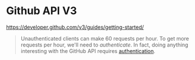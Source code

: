 # Github API V3

https://developer.github.com/v3/guides/getting-started/

> Unauthenticated clients can make 60 requests per hour. To get more requests per hour, we'll need to _authenticate_. In fact, doing anything interesting with the GitHub API requires [authentication](https://developer.github.com/v3/#authentication).
<!--stackedit_data:
eyJoaXN0b3J5IjpbMTM4MTc4ODAwOV19
-->